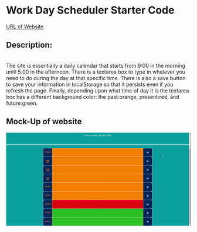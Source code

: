 # Work Day Scheduler Starter Code

<a href="https://icohen90.github.io/challenge5/"> URL of Website</a>

  <h2>Description:</h2><br> 
The site is essentially a daily calendar that starts from 9:00 in the morning until 5:00 in the afternoon. There is a textarea box to type in whatever you need to do during
the day at that specific time. There is also a save button to save your information in localStorage so that it persists even if you refresh the page. Finally, depending upon what time of day it is the textarea box has a different background color: the past:orange, present:red, and future:green.

  <h2>Mock-Up of website</h2>
<img src="https://github.com/icohen90/challenge5/blob/main/assets/images/Work%20Day%20Scheduler.gif">

